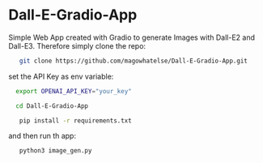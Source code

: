 # Dall-E-Gradio-App

Simple Web App created with Gradio to generate Images with Dall-E2 and Dall-E3. 
Therefore simply clone the repo:
```bash
   git clone https://github.com/magowhatelse/Dall-E-Gradio-App.git
```

set the API Key as env variable:
```bash
  export OPENAI_API_KEY="your_key"
```

```bash
  cd Dall-E-Gradio-App
```

```bash
   pip install -r requirements.txt
```

and then run th app:
```bash
   python3 image_gen.py
```
